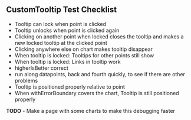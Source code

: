 ## CustomTooltip Test Checklist


* Tooltip can lock when point is clicked
* Tooltip unlocks when point is clicked again 
* Clicking on another point when locked closes the tooltip and makes a new locked tooltip at the clicked point
* Clicking anywhere else on chart makes tooltip disappear
* When tooltip is locked: Tooltips for other points still show 
* When tooltip is locked: Links in tooltip work
* higherIsBetter correct
* run along datapoints, back and fourth quickly, to see if there are other problems
* Tooltip is positioned properly relative to point
* When withErrorBoundary covers the chart, Tooltip is still positioned properly

**TODO** - Make a page with some charts to make this debugging faster

